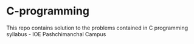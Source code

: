# C-programming
This repo contains solution to the problems contained in C programming syllabus - IOE Pashchimanchal Campus
